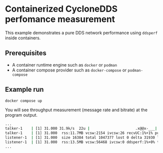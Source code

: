
# Containerized CycloneDDS perfomance measurement

This example demonstrates a pure DDS network performance using `ddsperf` inside containers.

## Prerequisites

- A container runtime engine such as `docker` or `podman`
- A container compose provider such as `docker-compose` or `podman-compose`

## Example run

```sh
docker compose up
```

You will see throughput measurement (message rate and bitrate) at the program output.

```bash
...
talker-1    | [1] 31.000 31.9k/s  22u |                     .x@@x-___|   0% 305u
talker-1    | [1] 31.000  rss:11.7MB vcsw:2154 ivcsw:26 recvUC:1%+1% pub:9%+84%
listener-1  | [1] 31.000  size 16384 total 1047377 lost 0 delta 31930 lost 0 rate 31.93 kS/s 4185.09 Mb/s (35.09 kS/s 4599.92 Mb/s)
listener-1  | [1] 31.000  rss:13.5MB vcsw:56468 ivcsw:0 ddsperf:1%+0% tev:1%+3% recvUC:16%+35%
...
```
